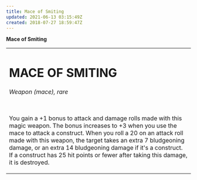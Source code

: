 ```yaml
---
title: Mace of Smiting
updated: 2021-06-13 03:15:49Z
created: 2018-07-27 18:59:47Z
---
```


**Mace of Smiting**

<table><tbody><tr class="odd"><td><h1 id="mace-of-smiting"><strong>MACE OF SMITING</strong></h1><p><em>Weapon (mace), rare</em></p><p> </p><p>You gain a +1 bonus to attack and damage rolls made with this magic weapon. The bonus increases to +3 when you use the mace to attack a construct. When you roll a 20 on an attack roll made with this weapon, the target takes an extra 7 bludgeoning damage, or an extra 14 bludgeoning damage if it's a construct. If a construct has 25 hit points or fewer after taking this damage, it is destroyed.</p></td></tr></tbody></table>